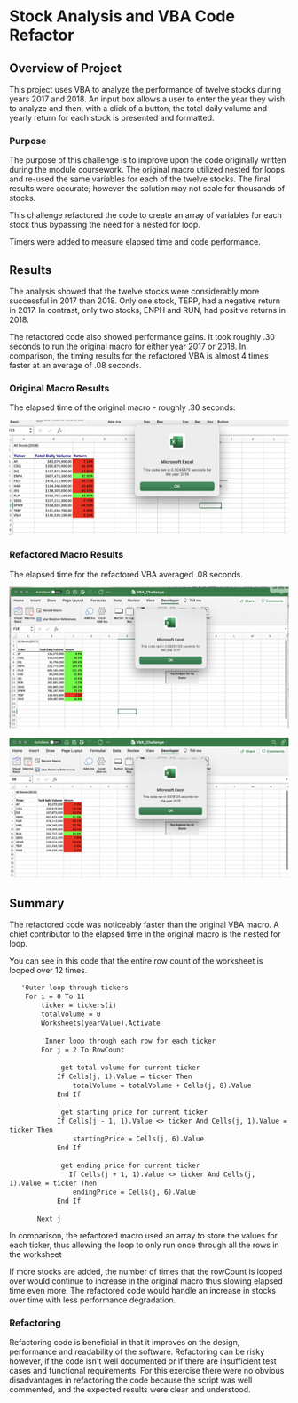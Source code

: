 # Stock Analysis and VBA Code Refactor

## Overview of Project

This project uses VBA to analyze the performance of twelve stocks during years 2017 and 2018. An input box allows a user to enter the year they wish to analyze and then, with a click of a button, the total daily volume and yearly return for each stock is presented and formatted.

### Purpose

The purpose of this challenge is to improve upon the code originally written during the module coursework.  The original macro utilized nested for loops and re-used the same variables for each of the twelve stocks.  The final results were accurate; however the solution may not scale for thousands of stocks.  

This challenge refactored the code to create an array of variables for each stock thus bypassing the need for a nested for loop.

Timers were added to measure elapsed time and code performance.


## Results

The analysis showed that the twelve stocks were considerably more successful in 2017 than 2018. Only one stock, TERP, had a negative return in 2017. In contrast, only two stocks, ENPH and RUN, had positive returns in 2018.  

The refactored code also showed performance gains.  It took roughly .30 seconds to run the original macro for either year 2017 or 2018.  In comparison, the timing results for the refactored VBA is almost 4 times faster at an average of .08 seconds.

### Original Macro Results
The elapsed time of the original macro - roughly .30 seconds:

![Screenshot of timer - not refactored](/Resources/Original_Timing.png)

### Refactored Macro Results

The elapsed time for the refactored VBA averaged .08 seconds.

![Screenshot of timer - year 2017](/Resources/VBA_Challenge_2017.png)

![Screenshot of timer - year 2018](/Resources/VBA_Challenge_2018.png)

## Summary

The refactored code was noticeably faster than the original VBA macro.  A chief contributor to the elapsed time in the original macro is the nested for loop.

You can see in this code that the entire row count of the worksheet is looped over 12 times.

```
   'Outer loop through tickers
    For i = 0 To 11
        ticker = tickers(i)
        totalVolume = 0
        Worksheets(yearValue).Activate
        
        'Inner loop through each row for each ticker
        For j = 2 To RowCount

            'get total volume for current ticker
            If Cells(j, 1).Value = ticker Then
                totalVolume = totalVolume + Cells(j, 8).Value
            End If
            
            'get starting price for current ticker
            If Cells(j - 1, 1).Value <> ticker And Cells(j, 1).Value = ticker Then
                startingPrice = Cells(j, 6).Value
            End If
            
            'get ending price for current ticker
               If Cells(j + 1, 1).Value <> ticker And Cells(j, 1).Value = ticker Then
                endingPrice = Cells(j, 6).Value
            End If
            
       Next j        
```

In comparison, the refactored macro used an array to store the values for each ticker, thus allowing the loop to only run once through all the rows in the worksheet

If more stocks are added, the number of times that the rowCount is looped over would continue to increase in the original macro thus slowing elapsed time even more.  The refactored code would handle an increase in stocks over time with less performance degradation.

### Refactoring 

Refactoring code is beneficial in that it improves on the design, performance and readability of the software.  Refactoring can be risky however, if the code isn't well documented or if there are insufficient test cases and functional requirements. For this exercise there were no obvious disadvantages in refactoring the code because the script was well commented, and the expected results were clear and understood.


